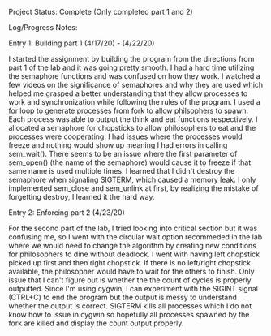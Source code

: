 Project Status: Complete (Only completed part 1 and 2)

Log/Progress Notes:

Entry 1: Building part 1 (4/17/20) - (4/22/20)

I started the assignment by building the program from the directions from part 1 of the lab and it was going pretty smooth. I had a
hard time utilizing the semaphore functions and was confused on how they work. I watched a few videos on the significance of semaphores and
why they are used which helped me grasped a better understanding that they allow processes to work and synchronization while following the
rules of the program. I used a for loop to generate processes from fork to allow philsophers to spawn. Each process was able to output the
think and eat functions respectively. I allocated a semaphore for chopsticks to allow philosophers to eat and the processes were 
cooperating. I had issues where the processes would freeze and nothing would show up meaning I had errors in calling sem_wait(). There seems
to be an issue where the first parameter of sem_open() (the name of the semaphore) would cause it to freeze if that same name is used
multiple times. I learned that I didn't destroy the semaphore when signaling SIGTERM, which caused a memory leak. I only implemented
sem_close and sem_unlink at first, by realizing the mistake of forgetting destroy, I learned it the hard way.

Entry 2: Enforcing part 2 (4/23/20)

For the second part of the lab, I tried looking into critical section but it was confusing me, so I went with the circular wait 
option recommeded in the lab where we would need to change the algorithm by creating new conditions for philosophers to dine without deadlock.
I went with having left chopstick picked up first and then right chopstick. If there is no left/right chopstick available, the philosopher
would have to wait for the others to finish. Only issue that I can't figure out is whether the the count of cycles is properly outputted.
Since I'm using cygwin, I can experiment with the SIGINT signal (CTRL+C) to end the program but the output is messy to understand whether
the output is correct. SIGTERM kills all processes which I do not know how to issue in cygwin so hopefully all processes spawned by the
fork are killed and display the count output properly.
